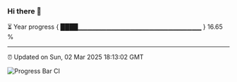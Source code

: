 ### Hi there 👋

⏳ Year progress { ████▁▁▁▁▁▁▁▁▁▁▁▁▁▁▁▁▁▁▁▁▁▁▁▁▁▁ } 16.65 %

---

⏰ Updated on Sun, 02 Mar 2025 18:13:02 GMT

![Progress Bar CI](https://github.com/Shyam-Makwana/GitHub-Actions-Demo/workflows/Progress%20Bar%20CI/badge.svg)
